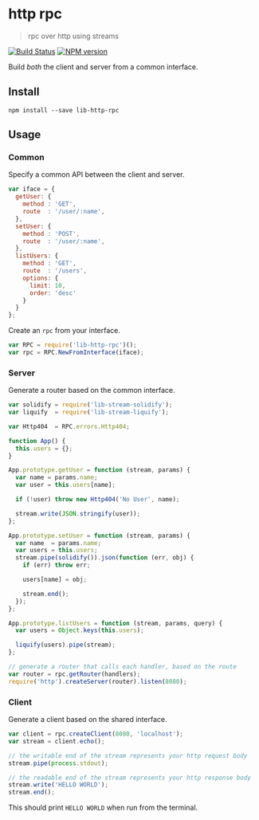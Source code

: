 # http rpc

> rpc over http using streams

[![Build Status](https://travis-ci.org/groundwater/node-lib-http-rpc.png?branch=master)](https://travis-ci.org/groundwater/node-lib-http-rpc)
[![NPM version](https://badge.fury.io/js/lib-http-rpc.png)](http://badge.fury.io/js/lib-http-rpc)

Build *both* the client and server from a common interface.

## Install

```
npm install --save lib-http-rpc
```

## Usage

### Common

Specify a common API between the client and server.

```javascript
var iface = {
  getUser: {
    method : 'GET',
    route  : '/user/:name',
  },
  setUser: {
    method : 'POST',
    route  : '/user/:name',
  },
  listUsers: {
    method : 'GET',
    route  : '/users',
    options: {
      limit: 10,
      order: 'desc'
    }
  }
};
```

Create an `rpc` from your interface.

```javascript
var RPC = require('lib-http-rpc')();
var rpc = RPC.NewFromInterface(iface);
```

### Server

Generate a router based on the common interface.

```javascript
var solidify = require('lib-stream-solidify');
var liquify  = require('lib-stream-liquify');

var Http404  = RPC.errors.Http404;

function App() {
  this.users = {};
}

App.prototype.getUser = function (stream, params) {
  var name = params.name;
  var user = this.users[name];

  if (!user) throw new Http404('No User', name);

  stream.write(JSON.stringify(user));
};

App.prototype.setUser = function (stream, params) {
  var name  = params.name;
  var users = this.users;
  stream.pipe(solidify()).json(function (err, obj) {
    if (err) throw err;

    users[name] = obj;

    stream.end();
  });
};

App.prototype.listUsers = function (stream, params, query) {
  var users = Object.keys(this.users);

  liquify(users).pipe(stream);
};

// generate a router that calls each handler, based on the route
var router = rpc.getRouter(handlers);
require('http').createServer(router).listen(8080);
```

### Client

Generate a client based on the shared interface.

```javascript
var client = rpc.createClient(8080, 'localhost');
var stream = client.echo();

// the writable end of the stream represents your http request body
stream.pipe(process.stdout);

// the readable end of the stream represents your http response body
stream.write('HELLO WORLD');
stream.end();
```

This should print `HELLO WORLD` when run from the terminal.
